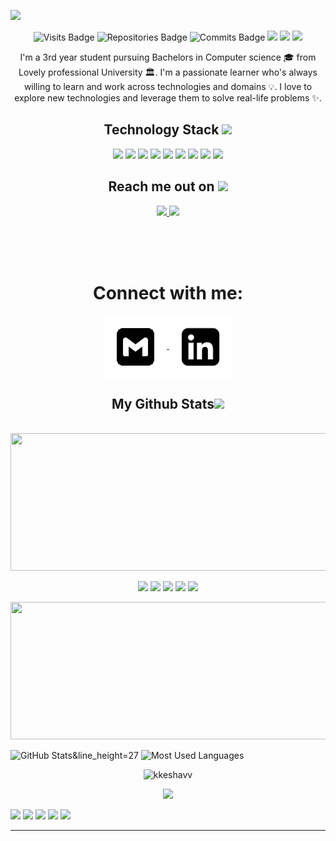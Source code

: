 
<!--  https://ritik307.github.io/portfolio/  -->
<p align="center">
 
</p align="center">
<img src="https://github.com/kkeshavv/kkeshavv/blob/main/git_wall_finalllllllllllllllllllllllllllllllllllllllllllllllllllllllll.png" />
<p align="center">



 <img src="https://img.shields.io/badge/Visits-123-blue" alt="Visits Badge" />
<img src="https://img.shields.io/badge/Repositories-5-green" alt="Repositories Badge" />
<img src="https://img.shields.io/badge/Commits-200-yellow" alt="Commits Badge" />




 <img src="https://badges.pufler.dev/visits/kkeshavv/kkeshavv"/> 
 <!-- <img src="https://badges.pufler.dev/years/kkeshavv"/> -->
<img src="https://badges.pufler.dev/repos/kkeshavv"/>
  <img src="https://badges.pufler.dev/commits/yearly/kkeshavv" />  

</p>

 <p align="center">
  I'm a 3rd year student pursuing Bachelors in Computer science 🎓 from Lovely professional University 🏛. I'm a passionate learner who's always willing to learn and work across technologies and domains 💡. I love to explore new technologies and leverage them to solve real-life problems ✨. 
</p>   

<h2 align="center">Technology Stack <img src="https://github.com/ritik307/ritik307/blob/main/images/laptop.gif" width="50"></h2>

<p align="center">
 <img src="https://img.shields.io/badge/C-00599C?style=flat-square&logo=c&logoColor=white"/>
<img src="https://img.shields.io/badge/-java-E34A86?style=flat-square&logo=java"/>
<img src="https://img.shields.io/badge/-C++-00599C?style=flat-square&logo=c"/>
<img src="https://img.shields.io/badge/-HTML5-E34F26?style=flat-square&logo=html5&logoColor=white"/>
<img src="https://img.shields.io/badge/-CSS3-1572B6?style=flat-square&logo=css3"/>
<!-- <img src="https://img.shields.io/badge/-Bootstrap-563D7C?style=flat-square&logo=bootstrap"/> -->
<!-- <img src="https://img.shields.io/badge/-Heroku-430098?style=flat-square&logo=heroku"/> -->
<img src="https://img.shields.io/badge/-JavaScript-black?style=flat-square&logo=javascript"/>
<!-- <img src="https://img.shields.io/badge/-Nodejs-black?style=flat-square&logo=Node.js"/> -->
<!-- <img src="https://img.shields.io/badge/-React-black?style=flat-square&logo=react"/> -->
<!-- <img src="https://img.shields.io/badge/-MongoDB-black?style=flat-square&logo=mongodb"/> -->
<img src="https://img.shields.io/badge/-MySQL-black?style=flat-square&logo=mysql"/>
<img src="https://img.shields.io/badge/-Git-black?style=flat-square&logo=git"/>
<img src="https://img.shields.io/badge/-GitHub-black?style=flat-square&logo=github"/>
</p>

<h2 align="center">Reach me out on <img src="https://media0.giphy.com/media/jqNPzdTTxQfOgOqpO4/source.gif" width="50"></h2>

<p align="center">
<!-- <img src="https://img.shields.io/badge/-ritik-purple?style=flat-square&logo=instagram&logoColor=white&link=https://www.instagram.com/pinkdogg307/"/> -->
<!-- Gmail Badge -->
<a href="mailto: keshav91900@gmail.com" target="_blank">
 <img src="https://img.shields.io/badge/-keshav91900-c14438?style=flat-square&logo=Gmail&logoColor=white&link=mailto:keshav91900@gmail.com"/>
</a>
<a href="https://www.linkedin.com/in/keshav91900/" target="_blank">
 <img src="https://img.shields.io/badge/-keshav kumar-blue?style=flat-square&logo=Linkedin&logoColor=white&link=https://www.linkedin.com/in/keshav91900/"/>

</a>

<br><br><br>
<h1 align="center">Connect with me:</h1>
<p align="center">
    <a href="mailto:keshav91900@gmail.com" target="blank">
        <img align="center" src="https://github.com/kkeshavv/kkeshavv/blob/main/gmail.gif" alt="Gmail Logo" height="100" width="100" />
    </a>
    <a href="https://www.linkedin.com/in/keshav91900/" target="blank">
        <img align="center" src="https://github.com/harsharma30/harsharma30/blob/47fa023ffdcedd546a04e7e91af60bd177af4b88/icons/app/gif/Linkedin.gif" alt="LinkedIn Logo" height="100" width="100" />
    </a>
</p>




<!--  <a href="https://twitter.com/ritikhere307">
 <img src="https://img.shields.io/badge/-ritikhere307-blue?style=flat-square&logo=twitter&logoColor=white&link=https://twitter.com/ritikhere307"/>
</a> -->
</p>



<!--   My Contribution Graph <img src="https://media.giphy.com/media/xUA7aZeLE2e0P7Znz2/giphy.gif" width="50"> -->
<!-- </h2> -->
<!-- <p align="center"> -->
<!--   <img src="https://github.com/ritik307/ritik307/raw/output/github-contribution-grid-snake.svg" alt="snake"></center> -->
<!-- </p> -->

<h2 align="center">
  My Github Stats<img src="https://media.giphy.com/media/VgCDAzcKvsR6OM0uWg/giphy.gif" width="50">
</h2>
 
<br>




<div align="center">
  <img width="800" height="220" src="https://streak-stats.demolab.com?user=kkeshavv&theme=2077&hide_border=true&border_radius=5&card_width=800"></p>
<p align="center">

![](http://github-profile-summary-cards.vercel.app/api/cards/profile-details?username=kkeshavv&theme=chartreuse_dark)
![](http://github-profile-summary-cards.vercel.app/api/cards/repos-per-language?username=kkeshavv&theme=chartreuse_dark)
![](http://github-profile-summary-cards.vercel.app/api/cards/most-commit-language?username=kkeshavv&theme=chartreuse_dark)
![](http://github-profile-summary-cards.vercel.app/api/cards/stats?username=kkeshavv&theme=chartreuse_dark)
![](http://github-profile-summary-cards.vercel.app/api/cards/productive-time?username=kkeshavv&theme=chartreuse_dark&utcOffset=8)

</div>

















<p align = "center">

<p>  <img width="800" height="220" src="https://streak-stats.demolab.com?user=kkeshavv&theme=highcontrast&hide_border=true&border_radius=5&card_width=800">
</p>
 
<!--   <img  src = "https://github-readme-stats.vercel.app/api?username=kkeshavv&show_icons=true&theme=radical&line_height=27"> -->
  <img src="https://github-readme-stats.vercel.app/api?username=kkeshavv&show_icons=true&theme=radical" alt="GitHub Stats&line_height=27" />
<!--   <img src = "https://github-readme-stats.vercel.app/api/top-langs/?username=kkeshavv&hide=html,css,java,shaderlab,kotlin,hlsl&theme=radical"> -->
 <img src="https://github-readme-stats.vercel.app/api/top-langs/?username=kkeshavv&layout=donut&theme=radical" alt="Most Used Languages" />

</p>

<p align = "center">
<!--  <img  src="https://github-readme-streak-stats.herokuapp.com/?user=kkeshavv&show_icons=true&locale=en&layout=compact&theme=radical&line_height=0" /> -->
<!--  <img src="https://github-readme-streak-stats.herokuapp.com/?user=kkeshavv&%22%20alt=%22kkeshavv &theme=radical&line_height=0"/> -->
 <img src="https://github-readme-streak-stats.herokuapp.com/?user=kkeshavv&theme=radical&line_height=0" alt="kkeshavv"/>

</p> 

<p align = "center">
 <img src="https://activity-graph.herokuapp.com/graph?username=kkeshavv&theme=redical">



![](http://github-profile-summary-cards.vercel.app/api/cards/profile-details?username=kkeshavv&theme=chartreuse_dark)
![](http://github-profile-summary-cards.vercel.app/api/cards/repos-per-language?username=kkeshavv&theme=chartreuse_dark)
![](http://github-profile-summary-cards.vercel.app/api/cards/most-commit-language?username=kkeshavv&theme=chartreuse_dark)
![](http://github-profile-summary-cards.vercel.app/api/cards/stats?username=kkeshavv&theme=chartreuse_dark)
![](http://github-profile-summary-cards.vercel.app/api/cards/productive-time?username=kkeshavv&theme=chartreuse_dark&utcOffset=8)








</p> 
<hr>
<!-- <p align="center">If you like it, do fork 🍴 and star ⭐</p> -->
